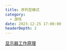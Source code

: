 ```yaml
---
title: 序列型模式
category:
  - 游戏
date: 2023-12-25 17:00:00
headerDepth: 2 
---
```



[显示器工作原理](https://zhuanlan.zhihu.com/p/351279020)

